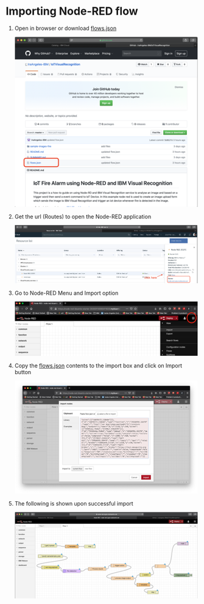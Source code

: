 # Importing Node-RED flow


1. Open in browser or download [flows.json](https://github.com/IraAngeles-IBM/IoTVisualRecognition)

    ![Catalog](assets/github-flows-json.png)

2. Get the url (Routes) to open the Node-RED application 

    ![Catalog](assets/node-red-route.png)

3. Go to Node-RED Menu and Import option

    ![Catalog](assets/node-red-import.png)

4. Copy the [flows.json](https://github.com/IraAngeles-IBM/IoTVisualRecognition) contents to the import box and click on Import button

    ![Catalog](assets/node-red-import-flow-json.png)

5. The following is shown upon successful import

    ![Catalog](assets/node-red-imported.png)